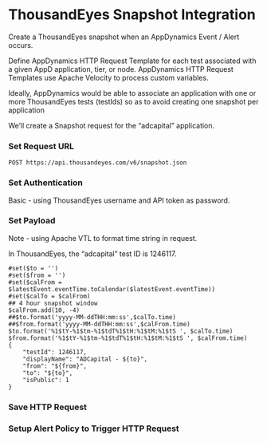 # ThousandEyes Snapshot Integration
Create a ThousandEyes snapshot when an AppDynamics Event / Alert occurs.

Define AppDynamics HTTP Request Template for each test associated with a given AppD application, tier, or node. AppDynamics HTTP Request Templates use Apache Velocity   to process custom variables.

Ideally, AppDynamics would be able to associate an application with one or more ThousandEyes tests (testIds) so as to avoid creating one snapshot per application

We’ll create a Snapshot request for the “adcapital” application.

### Set Request URL

`POST https://api.thousandeyes.com/v6/snapshot.json`
 

### Set Authentication

Basic - using ThousandEyes username and API token as password.


### Set Payload

Note - using Apache VTL to format time string in request.

In ThousandEyes, the “adcapital” test ID is 1246117.

```
#set($to = '') 
#set($from = '')
#set($calFrom = $latestEvent.eventTime.toCalendar($latestEvent.eventTime))
#set($calTo = $calFrom)
## 4 hour snapshot window
$calFrom.add(10, -4)
##$to.format('yyyy-MM-ddTHH:mm:ss',$calTo.time)
##$from.format('yyyy-MM-ddTHH:mm:ss',$calFrom.time)
$to.format('%1$tY-%1$tm-%1$tdT%1$tH:%1$tM:%1$tS ', $calTo.time)
$from.format('%1$tY-%1$tm-%1$tdT%1$tH:%1$tM:%1$tS ', $calFrom.time)
{
    "testId": 1246117,
    "displayName": "ADCapital - ${to}",
    "from": "${from}",
    "to": "${to}",
    "isPublic": 1
}
```

### Save HTTP Request


 

### Setup Alert Policy to Trigger HTTP Request


